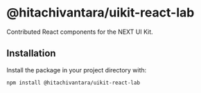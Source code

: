 # @hitachivantara/uikit-react-lab

Contributed React components for the NEXT UI Kit.

## Installation

Install the package in your project directory with:

```sh
npm install @hitachivantara/uikit-react-lab
```
